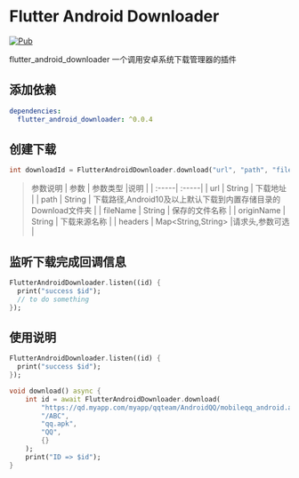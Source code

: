 # Flutter Android Downloader

[![Pub](https://img.shields.io/pub/v/flutter_android_downloader.svg?style=flat-square)](https://pub.dartlang.org/packages/flutter_android_downloader)


flutter_android_downloader 一个调用安卓系统下载管理器的插件

## 添加依赖

```yaml
dependencies:
  flutter_android_downloader: ^0.0.4
```

## 创建下载

```dart
int downloadId = FlutterAndroidDownloader.download("url", "path", "fileName","originName");
```

> 参数说明
| 参数 | 参数类型 |说明 |
| :-----| :-----|
| url | String | 下载地址 |
| path | String | 下载路径,Android10及以上默认下载到内置存储目录的Download文件夹 |
| fileName | String | 保存的文件名称 |
| originName | String | 下载来源名称 |
| headers | Map<String,String> |请求头,参数可选 |

## 监听下载完成回调信息
```dart
FlutterAndroidDownloader.listen((id) {
  print("success $id");
  // to do something
});
```

## 使用说明

```dart
FlutterAndroidDownloader.listen((id) {
  print("success $id");
});

void download() async {
    int id = await FlutterAndroidDownloader.download(
        "https://qd.myapp.com/myapp/qqteam/AndroidQQ/mobileqq_android.apk",
        "/ABC",
        "qq.apk",
        "QQ",
        {}
    );
    print("ID => $id");
}

```
